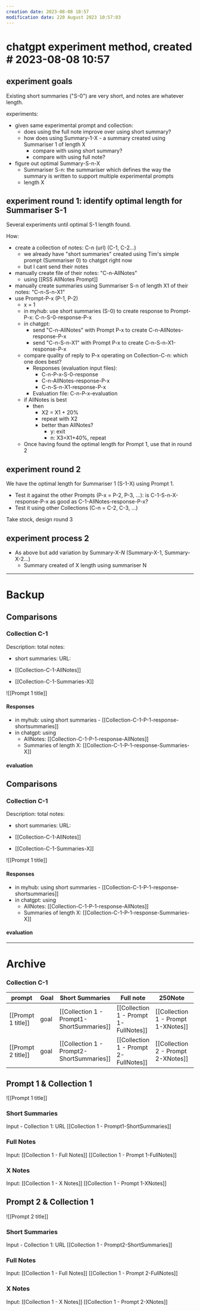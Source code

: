 ```yaml
---
creation date: 2023-08-08 10:57
modification date: 220 August 2023 10:57:03
---
```

# chatgpt experiment method, created # 2023-08-08 10:57

## experiment goals
Existing short summaries ("S-0") are very short, and notes are whatever length.

experiments: 
* given same experimental prompt and collection:
	* does using the full note improve over using short summary?
	* how does using Summary-1-X - a summary created using Summariser 1 of length X 
		* compare with using short summary?
		* compare with using full note?
* figure out optimal Summary-S-n-X
	* Summariser S-n: the summariser which defines the way the summary is written to  support multiple experimental prompts
	* length X 

## experiment round 1: identify optimal length for Summariser S-1

Several experiments until optimal S-1 length found.

How: 
* create a collection of notes: C-n (url) (C-1, C-2...)
	* we already have "short summaries" created using Tim's simple prompt (Summariser 0) to chatgpt right now
	* but I cant send their notes
* manually create file of their notes: "C-n-AllNotes"
	* using [[RSS AllNotes Prompt]]
* manually create summaries using Summariser S-n of length X1 of their notes: "C-n-S-n-X1"
* use Prompt-P-x (P-1, P-2)
	* x = 1
	* in myhub: use short summaries (S-0) to create response to Prompt-P-x: C-n-S-0-response-P-x
	* in chatgpt:  
		* send "C-n-AllNotes" with Prompt P-x to create C-n-AllNotes-response-P-x
		* send "C-n-S-n-X1" with Prompt P-x to create C-n-S-n-X1-response-P-x
	* compare quality of reply to P-x operating on Collection-C-n: which one does best?
		* Responses (evaluation input files):
			* C-n-P-x-S-0-response
			* C-n-AllNotes-response-P-x
			* C-n-S-n-X1-response-P-x
		* Evaluation file: C-n-P-x-evaluation
	* if AllNotes is best 
		* then 
			* X2 = X1 + 20% 
			* repeat with X2
			* better than AllNotes?
				* y: exit
				* n: X3=X1+40%, repeat
	* Once having found the optimal length for Prompt 1, use that in round 2
## experiment round 2
We have the optimal length for Summariser 1 (S-1-X) using Prompt 1. 
* Test it against the other Prompts (P-x = P-2, P-3, ...): is C-1-S-n-X-response-P-x as good as C-1-AllNotes-response-P-x?
* Test it using other Collections (C-n = C-2, C-3, ...)

Take stock, design round 3




## experiment process 2
* As above but add variation by Summary-X-*N* (Summary-X-1, Summary-X-2...)
	* Summary created of X length using summariser N




----
# Backup

## Comparisons

### Collection C-1  
Description: 
total notes: 
- short summaries: URL: 
* [[Collection-C-1-AllNotes]]
- [[Collection-C-1-Summaries-X]]

![[Prompt 1 title]]

#### Responses
* in myhub: using short summaries - [[Collection-C-1-P-1-response-shortsummaries]]
* in chatgpt: using 
	* AllNotes: [[Collection-C-1-P-1-response-AllNotes]]
	* Summaries of length X: [[Collection-C-1-P-1-response-Summaries-X]]

#### evaluation

## Comparisons

### Collection C-1  
Description: 
total notes: 
- short summaries: URL: 
* [[Collection-C-1-AllNotes]]
- [[Collection-C-1-Summaries-X]]

![[Prompt 1 title]]

#### Responses
* in myhub: using short summaries - [[Collection-C-1-P-1-response-shortsummaries]]
* in chatgpt: using 
	* AllNotes: [[Collection-C-1-P-1-response-AllNotes]]
	* Summaries of length X: [[Collection-C-1-P-1-response-Summaries-X]]

#### evaluation


----
# Archive

### Collection C-1 

| prompt             | Goal | Short Summaries                           | Full note                             | 250Note                            | Comparison                    |
| ------------------ | ---- | ----------------------------------------- | ------------------------------------- | ---------------------------------- | ----------------------------- |
| [[Prompt 1 title]] | goal | [[Collection 1 - Prompt1-ShortSummaries]] | [[Collection 1 - Prompt 1-FullNotes]] | [[Collection 1 - Prompt 1-XNotes]] | [[Collection 1 - Prompt 1 - Comparison]] |
| [[Prompt 2 title]]       | goal     |  [[Collection 1 - Prompt2-ShortSummaries]]               |   [[Collection 1 - Prompt 2-FullNotes]]        |  [[Collection 2 - Prompt 2-XNotes]]       |    [[Collection 1 - Prompt 2 - Comparison]]        |                   |      |                                           |                                       |                                    |                               |

## Prompt 1 & Collection 1

![[Prompt 1 title]]

### Short Summaries
Input - Collection 1: URL
[[Collection 1 - Prompt1-ShortSummaries]]

### Full Notes
Input: [[Collection 1 - Full Notes]]
[[Collection 1 - Prompt 1-FullNotes]]

### X Notes
Input: [[Collection 1 - X Notes]]
[[Collection 1 - Prompt 1-XNotes]]

## Prompt 2 & Collection 1

![[Prompt 2 title]]

### Short Summaries
Input - Collection 1: URL
[[Collection 1 - Prompt2-ShortSummaries]]

### Full Notes
Input: [[Collection 1 - Full Notes]]
[[Collection 1 - Prompt 2-FullNotes]]

### X Notes
Input: [[Collection 1 - X Notes]]
[[Collection 1 - Prompt 2-XNotes]]

